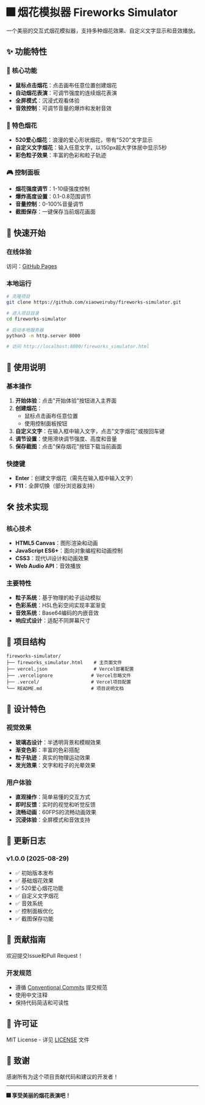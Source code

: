 # 🎆 烟花模拟器 Fireworks Simulator

一个美丽的交互式烟花模拟器，支持多种烟花效果、自定义文字显示和音效播放。

## ✨ 功能特性

### 🎯 核心功能
- **鼠标点击烟花**：点击画布任意位置创建烟花
- **自动烟花表演**：可调节强度的连续烟花表演
- **全屏模式**：沉浸式观看体验
- **音效控制**：可调节音量的爆炸和发射音效

### 💖 特色烟花
- **520爱心烟花**：浪漫的爱心形状烟花，带有"520"文字显示
- **自定义文字烟花**：输入任意文字，以150px超大字体居中显示5秒
- **彩色粒子效果**：丰富的色彩和粒子轨迹

### 🎮 控制面板
- **烟花强度调节**：1-10级强度控制
- **爆炸高度设置**：0.1-0.8范围调节
- **音量控制**：0-100%音量调节
- **截图保存**：一键保存当前烟花画面

## 🚀 快速开始

### 在线体验
访问：[GitHub Pages](https://xiaoweiruby.github.io/fireworks-simulator/)

### 本地运行
```bash
# 克隆项目
git clone https://github.com/xiaoweiruby/fireworks-simulator.git

# 进入项目目录
cd fireworks-simulator

# 启动本地服务器
python3 -m http.server 8000

# 访问 http://localhost:8000/fireworks_simulator.html
```

## 🎯 使用说明

### 基本操作
1. **开始体验**：点击"开始体验"按钮进入主界面
2. **创建烟花**：
   - 鼠标点击画布任意位置
   - 使用控制面板按钮
3. **自定义文字**：在输入框中输入文字，点击"文字烟花"或按回车键
4. **调节设置**：使用滑块调节强度、高度和音量
5. **保存截图**：点击"保存烟花"按钮下载当前画面

### 快捷键
- **Enter**：创建文字烟花（需先在输入框中输入文字）
- **F11**：全屏切换（部分浏览器支持）

## 🛠️ 技术实现

### 核心技术
- **HTML5 Canvas**：图形渲染和动画
- **JavaScript ES6+**：面向对象编程和动画控制
- **CSS3**：现代UI设计和动画效果
- **Web Audio API**：音效播放

### 主要特性
- **粒子系统**：基于物理的粒子运动模拟
- **色彩系统**：HSL色彩空间实现丰富渐变
- **音效系统**：Base64编码的内嵌音效
- **响应式设计**：适配不同屏幕尺寸

## 📁 项目结构

```
fireworks-simulator/
├── fireworks_simulator.html    # 主页面文件
├── vercel.json                 # Vercel部署配置
├── .vercelignore              # Vercel忽略文件
├── .vercel/                   # Vercel项目配置
└── README.md                  # 项目说明文档
```

## 🎨 设计特色

### 视觉效果
- **玻璃态设计**：半透明背景和模糊效果
- **渐变色彩**：丰富的色彩搭配
- **粒子轨迹**：真实的物理运动效果
- **发光效果**：文字和粒子的光晕效果

### 用户体验
- **直观操作**：简单易懂的交互方式
- **即时反馈**：实时的视觉和听觉反馈
- **流畅动画**：60FPS的流畅动画效果
- **沉浸体验**：全屏模式和音效支持

## 🌟 更新日志

### v1.0.0 (2025-08-29)
- ✅ 初始版本发布
- ✅ 基础烟花效果
- ✅ 520爱心烟花功能
- ✅ 自定义文字烟花
- ✅ 音效系统
- ✅ 控制面板优化
- ✅ 截图保存功能

## 🤝 贡献指南

欢迎提交Issue和Pull Request！

### 开发规范
- 遵循 [Conventional Commits](https://www.conventionalcommits.org/) 提交规范
- 使用中文注释
- 保持代码简洁和可读性

## 📄 许可证

MIT License - 详见 [LICENSE](LICENSE) 文件

## 🙏 致谢

感谢所有为这个项目贡献代码和建议的开发者！

---

**🎆 享受美丽的烟花表演吧！**
